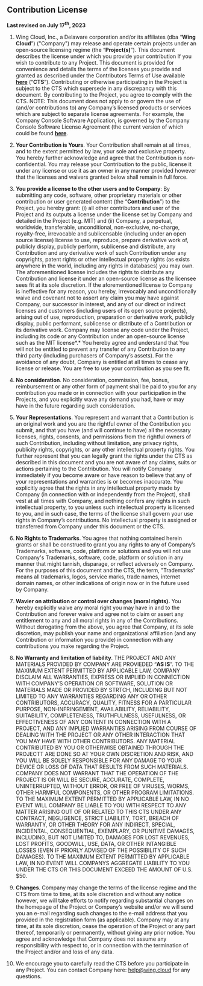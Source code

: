 ## Contribution License

**Last revised on July 17<sup>th</sup>, 2023**

1. <a name="_heading=h.gjdgxs"></a>Wing Cloud, Inc., a Delaware corporation and/or its affiliates (dba “**Wing Cloud**”) ("Company") may release and operate certain projects under an open-source licensing regime (the “**Project(s)**”). This document describes the license under which you provide your contribution If you wish to contribute to any Project. This document is provided for convenience and details the terms of the licenses you provide and granted as described under the Contributors Terms of Use available [**here**](https://github.com/winglang/wing/blob/main/CONTRIBUTORS_TERMS_OF_SERVICE.md) (“**CTS**”). Contributing or otherwise participating in the Project is subject to the CTS which supersede in any discrepancy with this document. By contributing to the Project, you agree to comply with the CTS. NOTE: This document does not apply to or govern the use of (and/or contributions to) any Company’s licensed products or services which are subject to separate license agreements. For example, the Company Console Software Application, is governed by the Company Console Software License Agreement (the current version of which could be found **[here](https://github.com/winglang/wing/blob/main/apps/wing-console/LICENSE.md)**.


2. **Your Contribution is Yours**. Your Contribution shall remain at all times, and to the extent permitted by law, your sole and exclusive property. You hereby further acknowledge and agree that the Contribution is non-confidential. You may release your Contribution to the public, license it under any license or use it as an owner in any manner provided however that the licenses and waivers granted below shall remain in full force.


3. **You provide a license to the other users and to Company**: By submitting any code, software, other proprietary materials or other contribution or user generated content (the “**Contribution**”) to the Project, you hereby grant: (i) all other contributors and user of the Project and its outputs a license under the license set by Company and detailed in the Project (e.g. MIT) and (ii)  Company, a perpetual, worldwide, transferable, unconditional, non-exclusive, no-charge, royalty-free, irrevocable and sublicensable (including under an open source license) license to use, reproduce, prepare derivative work of, publicly display, publicly perform, sublicense and distribute, any Contribution and any derivative work of such Contribution under any copyrights, patent rights or other intellectual property rights (as exists anywhere in the world, including any rights in databases) you may own. The aforementioned license includes the rights to distribute any Contribution and license it under an open-source license as the licensee sees fit at its sole discretion. If the aforementioned license to Company is ineffective for any reason, you hereby, irrevocably and unconditionally waive and covenant not to assert any claim you may have against Company, our successor in interest, and any of our direct or indirect licenses and customers (including users of its open source projects), arising out of use, reproduction, preparation or derivative work, publicly display, public performant, sublicense or distribute of a Contribution or its derivative work.   Company may license any code under the Project, including its code or any Contribution under an open-source license such as the MIT license*.* You hereby agree and understand that You will not be entitled to prevent any transfer of any Contribution to any third party (including purchasers of Company’s assets). For the avoidance of any doubt, Company is entitled at all times to cease any license or release. You are free to use your contribution as you see fit.


4. **No consideration**. No consideration, commission, fee, bonus, reimbursement or any other form of payment shall be paid to you for any contribution you made or in connection with your participation in the Projects, and you explicitly wave any demand you had, have or may have in the future regarding such consideration.


5. **Your Representations**. You represent and warrant that a Contribution is an original work and you are the rightful owner of the Contribution you submit, and that you have (and will continue to have) all the necessary licenses, rights, consents, and permissions from the rightful owners of such Contribution, including without limitation, any privacy rights, publicity rights, copyrights, or any other intellectual property rights. You further represent that you can legally grant the rights under the CTS as described in this document and you are not aware of any claims, suits or actions pertaining to the Contribution. You will notify Company immediately if you become aware or have reason to believe that any of your representations and warranties is or becomes inaccurate. You explicitly agree that the rights in any intellectual property made by Company (in connection with or independently from the Project), shall vest at all times with Company, and nothing confers any rights in such intellectual property, to you unless such intellectual property is licensed to you, and in such case, the terms of the license shall govern your use rights in Company’s contributions. No intellectual property is assigned or transferred from Company under this document or the CTS.


6. **No Rights to Trademarks**. You agree that nothing contained herein grants or shall be construed to grant you any rights to any of Company’s Trademarks, software, code, platform or solutions and you will not use Company's Trademarks, software, code, platform or solution in any manner that might tarnish, disparage, or reflect adversely on Company. For the purposes of this document and the CTS, the term, "Trademarks" means all trademarks, logos, service marks, trade names, internet domain names, or other indications of origin now or in the future used by Company.


7. **Wavier on attribution or control over changes (moral rights).** You hereby explicitly waive any moral right you may have in and to the Contribution and forever waive and agree not to claim or assert any entitlement to any and all moral rights in any of the Contributions. Without derogating from the above, you agree that Company, at its sole discretion, may publish your name and organizational affiliation (and any Contribution or information you provide) in connection with any contributions you make regarding the Project.  


8. **No Warranty and limitation of liability**. THE PROJECT AND ANY MATERIALS PROVIDED BY COMPANY ARE PROVIEDED “**AS IS**”. TO THE MAXIMUM EXTENT PERMITTED BY APPLICABLE LAW, COMPANY DISCLAIM ALL WARRANTIES, EXPRESS OR IMPLIED IN CONNECTION WITH COMPANY’S OPERATION OR SOFTWARE, SOLUTION OR MATERIALS MADE OR PROVIDED BY STRTCH, INCLUDING BUT NOT LIMITED TO ANY WARRANTIES REGARDING ANY OR OTHER CONTRIBUTORS, ACCURACY, QUALITY,  FITNESS FOR A PARTICULAR PURPOSE, NON-INFRINGEMENT, AVAILABILITY, RELIABILITY, SUITABILITY, COMPLETENESS, TRUTHFULNESS, USEFULNESS, OR EFFECTIVENESS OF ANY CONTENT IN CONNECTION WITH A PROJECT, AND ANY IMPLIED WARRANTIES ARISING FROM COURSE OF DEALING WITH THE PROJECT OR ANY OTHER INTERACTION THAT YOU MAY HAVE WITH OTHER CONTRIBUTORS. ANY MATERIAL CONTRIBUTED BY YOU OR OTHERWISE OBTAINED THROUGH THE PROJECTT ARE DONE SO AT YOUR OWN DISCRETION AND RISK, AND YOU WILL BE SOLELY RESPONSIBLE FOR ANY DAMAGE TO YOUR DEVICE OR LOSS OF DATA THAT RESULTS FROM SUCH MATERIALS. COMPANY DOES NOT WARRANT THAT THE OPERATION OF THE PROJECT IS OR WILL BE SECURE, ACCURATE, COMPLETE, UNINTERRUPTED, WITHOUT ERROR, OR FREE OF VIRUSES, WORMS, OTHER HARMFUL COMPONENTS, OR OTHER PROGRAM LIMITATIONS. TO THE MAXIMUM EXTENT PERMITTED BY APPLICABLE LAW, IN NO EVENT WILL COMPANY BE LIABLE TO YOU WITH RESPECT TO ANY MATTER ARISING OUT OF OR RELATED TO THIS CTS UNDER ANY CONTRACT, NEGLIGENCE, STRICT LIABILITY, TORT, BREACH OF WARRANTY, OR OTHER THEORY FOR ANY INDIRECT, SPECIAL, INCIDENTAL, CONSEQUENTIAL, EXEMPLARY, OR PUNITIVE DAMAGES, INCLUDING, BUT NOT LIMITED TO, DAMAGES FOR LOST REVENUES, LOST PROFITS, GOODWILL, USE, DATA, OR OTHER INTANGIBLE LOSSES (EVEN IF PRIORLY ADVISED OF THE POSSIBILITY OF SUCH DAMAGES). TO THE MAXIMUM EXTENT PERMITTED BY APPLICABLE LAW, IN NO EVENT WILL COMPANYS AGGREGATE LIABILITY TO YOU UNDER THE CTS OR THIS DOCUMENT EXCEED THE AMOUNT OF U.S. $50.


9. **Changes**. Company may change the terms of the license regime and the CTS from time to time, at its sole discretion and without any notice however, we will take efforts to notify regarding substantial changes on the homepage of the Project or Company’s website and/or we will send you an e-mail regarding such changes to the e-mail address that you provided in the registration form (as applicable). Company may at any time, at its sole discretion, cease the operation of the Project or any part thereof, temporarily or permanently, without giving any prior notice. You agree and acknowledge that Company does not assume any responsibility with respect to, or in connection with the termination of the Project and/or and loss of any data.


10. We encourage you to carefully read the CTS before you participate in any Project. You can contact Company here: [help@](mailto:help@wing.cloud)[wing.cloud](mailto:help@wing.cloud) for any questions.